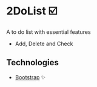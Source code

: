 # 2DoList :ballot_box_with_check:
A to do list with essential features
* Add, Delete and Check

## Technologies
* [Bootstrap](https://getbootstrap.com/docs/4.2/components/toasts/) :sparkles:

